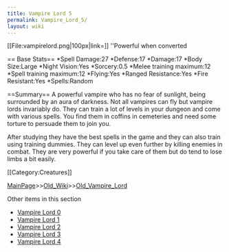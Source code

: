 ```yaml
---
title: Vampire Lord 5
permalink: Vampire_Lord_5/
layout: wiki
---
```

[[File:vampirelord.png|100px|link=]] ''Powerful when converted

== Base Stats==
*Spell Damage:27
*Defense:17
*Damage:17
*Body Size:Large
*Night Vision:Yes
*Sorcery:0.5
*Melee training maximum:12
*Spell training maximum:12
*Flying:Yes
*Ranged Resistance:Yes
*Fire Resistant:Yes
*Spells:Random

==Summary==
A powerful vampire who has no fear of sunlight, being surrounded by an aura of darkness. Not all vampires can fly but vampire lords invariably do. They can train a lot of levels in your dungeon and come with various spells. You find them in coffins in cemeteries and need some torture to persuade them to join you.

After studying they have the best spells in the game and they can also train using training dummies. They can level up even further by killing enemies in combat. They are very powerful if you take care of them but do tend to lose limbs a bit easily.

[[Category:Creatures]]

[MainPage](/keeperrl_wiki/ "wikilink")>>[Old_Wiki](/keeperrl_wiki/Old_Wiki "wikilink")>>[Old_Vampire_Lord](/keeperrl_wiki/Old_Vampire_Lord "wikilink")

Other items in this section
-    [Vampire Lord 0](/keeperrl_wiki/Vampire_Lord_0 "wikilink")
-    [Vampire Lord 1](/keeperrl_wiki/Vampire_Lord_1 "wikilink")
-    [Vampire Lord 2](/keeperrl_wiki/Vampire_Lord_2 "wikilink")
-    [Vampire Lord 3](/keeperrl_wiki/Vampire_Lord_3 "wikilink")
-    [Vampire Lord 4](/keeperrl_wiki/Vampire_Lord_4 "wikilink")
